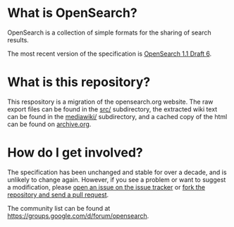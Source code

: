 # What is OpenSearch?

OpenSearch is a collection of simple formats for the sharing of search results.

The most recent version of the specification is [OpenSearch 1.1 Draft
6](opensearch-1-1-draft-6.md).

# What is this repository?

This respository is a migration of the opensearch.org website. The raw
export files can be found in the [src/](src/) subdirectory, the extracted 
wiki text can be found in the [mediawiki/](mediawiki/) subdirectory, and
a cached copy of the html can be found on [archive.org](https://web.archive.org/web/20180421215752/http://www.opensearch.org/Home).

# How do I get involved?

The specification has been unchanged and stable for over a decade, and is unlikely 
to change again. However, if you see a problem or want to suggest a modification,
please [open an issue on the issue tracker](https://github.com/dewitt/opensearch/issues) or 
[fork the repository and send a pull request](https://help.github.com/articles/creating-a-pull-request-from-a-fork/).

The community list can be found at
https://groups.google.com/d/forum/opensearch.
